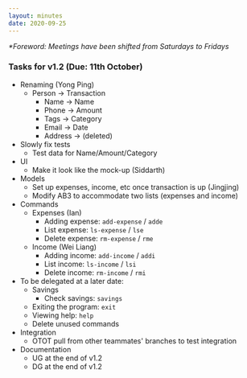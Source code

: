```yaml
---
layout: minutes
date: 2020-09-25
---
```


_\*Foreword: Meetings have been shifted from Saturdays to Fridays_

### Tasks for v1.2 (Due: 11th October)

- Renaming (Yong Ping)
  - Person &rarr; Transaction
    - Name &rarr; Name
    - Phone &rarr; Amount
    - Tags &rarr; Category
    - Email &rarr; Date
    - Address &rarr; (deleted)
- Slowly fix tests
  - Test data for Name/Amount/Category
- UI
  - Make it look like the mock-up (Siddarth)
- Models
  - Set up expenses, income, etc once transaction is up (Jingjing)
  - Modify AB3 to accommodate two lists (expenses and income)
- Commands
  - Expenses (Ian)
    - Adding expense: `add-expense` / `adde`
    - List expense: `ls-expense` / `lse`
    - Delete expense: `rm-expense` / `rme`
  - Income (Wei Liang)
    - Adding income: `add-income` / `addi`
    - List income: `ls-income` / `lsi`
    - Delete income: `rm-income` / `rmi`
- To be delegated at a later date:
  - Savings
    - Check savings: `savings`
  - Exiting the program: `exit`
  - Viewing help: `help`
  - Delete unused commands
- Integration
  - OTOT pull from other teammates&#39; branches to test integration
- Documentation
  - UG at the end of v1.2
  - DG at the end of v1.2
  